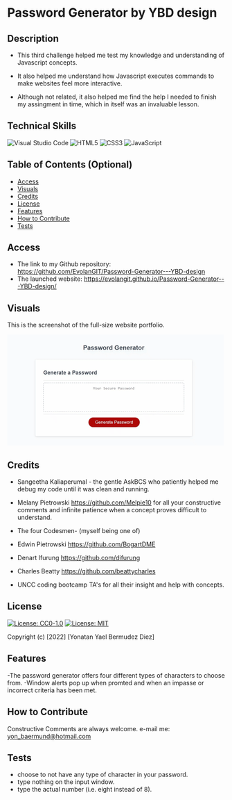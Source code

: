 # Password Generator by YBD design

## Description

- This third challenge helped me test my knowledge and understanding of Javascript concepts.

- It also helped me understand how Javascript executes commands to make websites feel more interactive.

- Although not related, it also helped me find the help I needed to finish my assingment in time, which in itself was an invaluable lesson.

## Technical Skills

![Visual Studio Code](https://img.shields.io/badge/Visual%20Studio%20Code-0078d7.svg?style=for-the-badge&logo=visual-studio-code&logoColor=white)
![HTML5](https://img.shields.io/badge/html5-%23E34F26.svg?style=for-the-badge&logo=html5&logoColor=white)
![CSS3](https://img.shields.io/badge/css3-%231572B6.svg?style=for-the-badge&logo=css3&logoColor=white)
![JavaScript](https://img.shields.io/badge/javascript-%23323330.svg?style=for-the-badge&logo=javascript&logoColor=%23F7DF1E)

## Table of Contents (Optional)

- [Access](#access)
- [Visuals](#visuals)
- [Credits](#credits)
- [License](#license)
- [Features](#features)
- [How to Contribute](#how-to-contribute)
- [Tests](#tests)

## Access

- The link to my Github repository: https://github.com/EvolanGIT/Password-Generator---YBD-design
- The launched website: https://evolangit.github.io/Password-Generator---YBD-design/


## Visuals

This is the screenshot of the full-size website portfolio.
    
![alt fullsite](./assets/images/passGenGif.gif)
    

## Credits

- Sangeetha Kaliaperumal - the gentle AskBCS who patiently helped me debug my code until it was clean and running.
- Melany Pietrowski https://github.com/Melpie10 for all your constructive 
comments and infinite patience when a concept proves difficult to understand.

- The four Codesmen- (myself being one of)
- Edwin Pietrowski https://github.com/BogartDME
- Denart Ifurung https://github.com/difurung
- Charles Beatty https://github.com/beattycharles
- UNCC coding bootcamp TA's for all their insight and help with concepts.

## License

[![License: CC0-1.0](https://licensebuttons.net/l/zero/1.0/80x15.png)](http://creativecommons.org/publicdomain/zero/1.0/)
[![License: MIT](https://img.shields.io/badge/License-MIT-yellow.svg)](https://opensource.org/licenses/MIT)



Copyright (c) [2022] [Yonatan Yael Bermudez Diez]


## Features

-The password generator offers four different types of characters to choose from.
-Window alerts pop up when promted and when an impasse or incorrect criteria has been met.


## How to Contribute

Constructive Comments are always welcome. e-mail me: yon_baermund@hotmail.com

## Tests

- choose to not have any type of character in your password.
- type nothing on the input window.
- type the actual number (i.e. eight instead of 8).
